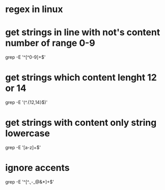 # regex in linux

# get strings in line with not's content number of range 0-9
grep -E '^[^0-9]+$'

# get strings which content lenght 12 or 14
grep -E '(^.{12,14}$)'

# get strings with content only string lowercase  
grep -E '[a-z]+$'

# ignore accents
grep -E '^[^\.,-_@&*]+$'
